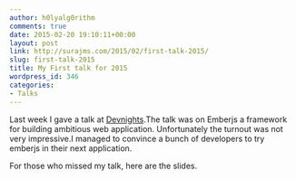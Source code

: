 ```yaml
---
author: h0lyalg0rithm
comments: true
date: 2015-02-20 19:10:11+00:00
layout: post
link: http://surajms.com/2015/02/first-talk-2015/
slug: first-talk-2015
title: My First talk for 2015
wordpress_id: 346
categories:
- Talks
---
```


Last week I gave a talk at [Devnights](http://surajms.com).The talk was on Emberjs a framework for building ambitious web application. Unfortunately the turnout was not very impressive.I managed to convince a bunch of developers to try emberjs in their next application.

For those who missed my talk, here are the slides.




